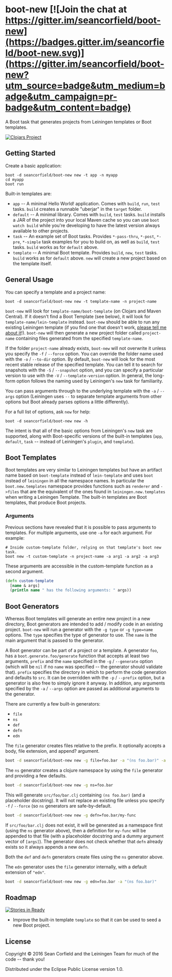 # boot-new [![Join the chat at https://gitter.im/seancorfield/boot-new](https://badges.gitter.im/seancorfield/boot-new.svg)](https://gitter.im/seancorfield/boot-new?utm_source=badge&utm_medium=badge&utm_campaign=pr-badge&utm_content=badge)

A Boot task that generates projects from Leiningen templates or Boot templates.

[![Clojars Project](https://img.shields.io/clojars/v/seancorfield/boot-new.svg)](https://clojars.org/seancorfield/boot-new)

## Getting Started

Create a basic application:

    boot -d seancorfield/boot-new new -t app -n myapp
    cd myapp
    boot run

Built-in templates are:

* `app` -- A minimal Hello World! application. Comes with `build`, `run`, `test` tasks. `build` creates a runnable "uberjar" in the `target` folder.
* `default` -- A minimal library. Comes with `build`, `test` tasks. `build` installs a JAR of the project into your local Maven cache so you can use `boot watch build` while you're developing to have the latest version always available to other projects.
* `task` -- An example set of Boot tasks. Provides `*-pass-thru`, `*-post`, `*-pre`, `*-simple` task examples for you to build on, as well as `build`, `test` tasks. `build` works as for `default` above.
* `template` -- A minimal Boot template. Provides `build`, `new`, `test` tasks. `build` works as for `default` above. `new` will create a new project based on the template itself.

## General Usage

You can specify a template and a project name:

    boot -d seancorfield/boot-new new -t template-name -n project-name

`boot-new` will look for `template-name/boot-template` (on Clojars and Maven Central). If it doesn't find a Boot Template (see below), it will look for `template-name/lein-template` instead. `boot-new` should be able to run any existing Leiningen template (if you find one that doesn't work, [please tell me about it](https://github.com/seancorfield/boot-new/issues)!). `boot-new` will then generate a new project folder called `project-name` containing files generated from the specified `template-name`.

If the folder `project-name` already exists, `boot-new` will not overwrite it unless you specify the `-f` / `--force` option. You can override the folder name used with the `-o` / `--to-dir` option. By default, `boot-new` will look for the most recent stable release of the specified template. You can tell it to search for snapshots with the `-S` / `--snapshot` option, and you can specify a particular version to use with the `-V` / `--template-version` option. In general, the long-form option follows the naming used by Leiningen's `new` task for familiarity.

You can pass arguments through to the underlying template with the `-a` / `--args` option (Leiningen uses `--` to separate template arguments from other options but Boot already parses options a little differently).

For a full list of options, ask `new` for help:

    boot -d seancorfield/boot-new new -h

The intent is that all of the basic options from Leiningen's `new` task are supported, along with Boot-specific versions of the built-in templates (`app`, `default`, `task` -- instead of Leiningen's `plugin`, and `template`).

## Boot Templates

Boot templates are very similar to Leiningen templates but have an artifact name based on `boot-template` instead of `lein-template` and uses `boot` instead of `leiningen` in all the namespace names. In particular the `boot.new.templates` namespace provides functions such as `renderer` and `->files` that are the equivalent of the ones found in `leiningen.new.templates` when writing a Leiningen Template. The built-in templates are Boot templates, that produce Boot projects.

### Arguments

Previous sections have revealed that it is possible to pass arguments to templates. For multiple arguments, use one `-a` for each argument. For example:

```
# Inside custom-template folder, relying on that template's boot new task.
boot new -t custom-template -n project-name -a arg1 -a arg2 -a arg3
```

These arguments are accessible in the custom-template function as a second argument.

```clj
(defn custom-template
  [name & args]
  (println name " has the following arguments: " args))
```

## Boot Generators

Whereas Boot templates will generate an entire new project in a new directory, Boot generators are intended to add / modify code in an existing project. `boot-new` will run a generator with the `-g type` or `-g type=name` options. The `type` specifies the type of generator to use. The `name` is the main argument that is passed to the generator.

A Boot generator can be part of a project or a template. A generator `foo`, has a `boot.generate.foo/generate` function that accepts at least two arguments, `prefix` and the `name` specified in the `-g` / `--generate` option (which will be `nil` if no `name` was specified -- the generator should validate that). `prefix` specifies the directory in which to perform the code generation and defaults to `src`. It can be overridden with the `-p` / `--prefix` option, but a generator is also free to simply ignore it anyway. In addition, any arguments specified by the `-a` / `--args` option are passed as additional arguments to the generator.

There are currently a few built-in generators:
- `file`
- `ns`
- `def`
- `defn`
- `edn`

The `file` generator creates files relative to the prefix. It optionally accepts a body, file extension, and append? argument.
```bash
boot -d seancorfield/boot-new new -g file=foo.bar -a "(ns foo.bar)" -a "clj"
```

The `ns` generator creates a clojure namespace by using the `file` generator and providing a few defaults.
```bash
boot -d seancorfield/boot-new new -g ns=foo.bar
```

This will generate `src/foo/bar.clj` containing `(ns foo.bar)` (and a placeholder docstring). It will not replace an existing file unless you specify `-f` / `--force` (so `ns` generators are safe-by-default.
```bash
boot -d seancorfield/boot-new new -g defn=foo.bar/my-func
```

If `src/foo/bar.clj` does not exist, it will be generated as a namespace first (using the `ns` generator above), then a definition for `my-func` will be appended to that file (with a placeholder docstring and a dummy argument vector of `[args]`). The generator does not check whether that `defn` already exists so it always appends a new `defn`.

Both the `def` and `defn` generators create files using the `ns` generator above.

The `edn` generator uses the `file` generator internally, with a default extension of `"edn"`.
```bash
boot -d seancorfield/boot-new new -g edn=foo.bar -a "(ns foo.bar)"
```

## Roadmap

[![Stories in Ready](https://badge.waffle.io/seancorfield/boot-new.png?label=ready&title=Ready)](https://waffle.io/seancorfield/boot-new)

* Improve the built-in template `template` so that it can be used to seed a new Boot project.

## License

Copyright © 2016 Sean Corfield and the Leiningen Team for much of the code -- thank you!

Distributed under the Eclipse Public License version 1.0.
